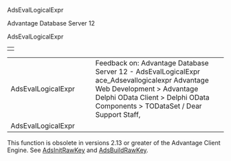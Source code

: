 AdsEvalLogicalExpr




Advantage Database Server 12  

AdsEvalLogicalExpr

|  |
| --- |
|  |

|  |  |  |  |  |
| --- | --- | --- | --- | --- |
| AdsEvalLogicalExpr |  |  | Feedback on: Advantage Database Server 12 - AdsEvalLogicalExpr ace\_Adsevallogicalexpr Advantage Web Development > Advantage Delphi OData Client > Delphi OData Components > TODataSet / Dear Support Staff, |  |
| AdsEvalLogicalExpr |  |  |  |  |

This function is obsolete in versions 2.13 or greater of the Advantage Client Engine. See [AdsInitRawKey](ace_adsinitrawkey.htm) and [AdsBuildRawKey](ace_adsbuildrawkey.htm).